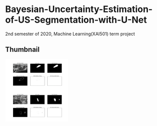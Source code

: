 # Bayesian-Uncertainty-Estimation-of-US-Segmentation-with-U-Net
2nd semester of 2020, Machine Learning(XAI501) term project

## Thumbnail
<img src = './Thumbnail/Bayesian Uncertainty.png' width = '200' height = '200' />
